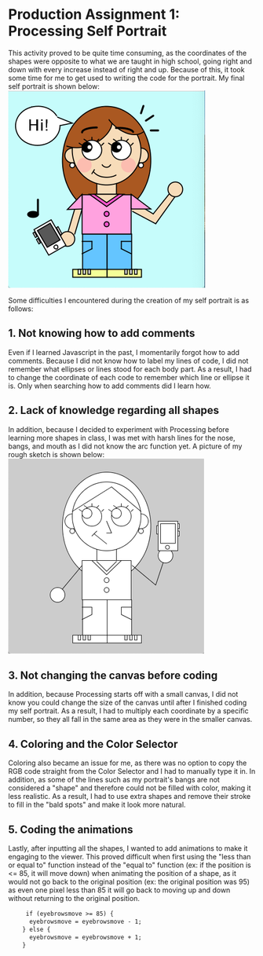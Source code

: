 # Production Assignment 1: Processing Self Portrait

This activity proved to be quite time consuming, as the coordinates of the shapes were opposite to what we are taught in high school, going right and down with every increase instead of right and up. Because of this, it took some time for me to get used to writing the code for the portrait. My final self portrait is shown below: ![](images/finalsketch.png)

Some difficulties I encountered during the creation of my self portrait is as follows:

## 1. Not knowing how to add comments
Even if I learned Javascript in the past, I momentarily forgot how to add comments. Because I did not know how to label my lines of code, I did not remember what ellipses or lines stood for each body part. As a result, I had to change the coordinate of each code to remember which line or ellipse it is. Only when searching how to add comments did I learn how.

## 2. Lack of knowledge regarding all shapes
In addition, because I decided to experiment with Processing before learning more shapes in class, I was met with harsh lines for the nose, bangs, and mouth as I did not know the arc function yet. A picture of my rough sketch is shown below: ![](images/roughsketch.png)

## 3. Not changing the canvas before coding
In addition, because Processing starts off with a small canvas, I did not know you could change the size of the canvas until after I finished coding my self portrait. As a result, I had to multiply each coordinate by a specific number, so they all fall in the same area as they were in the smaller canvas.

## 4. Coloring and the Color Selector
Coloring also became an issue for me, as there was no option to copy the RGB code straight from the Color Selector and I had to manually type it in. In addition, as some of the lines such as my portrait's bangs are not considered a "shape" and therefore could not be filled with color, making it less realistic. As a result, I had to use extra shapes and remove their stroke to fill in the "bald spots" and make it look more natural.

## 5. Coding the animations
Lastly, after inputting all the shapes, I wanted to add animations to make it engaging to the viewer. This proved difficult when first using the "less than or equal to" function instead of the "equal to" function (ex: if the position is <= 85, it will move down) when animating the position of a shape, as it would not go back to the original position (ex: the original position was 95) as even one pixel less than 85 it will go back to moving up and down without returning to the original position.
         
         if (eyebrowsmove >= 85) { 
          eyebrowsmove = eyebrowsmove - 1;
        } else {
          eyebrowsmove = eyebrowsmove + 1;
        }


